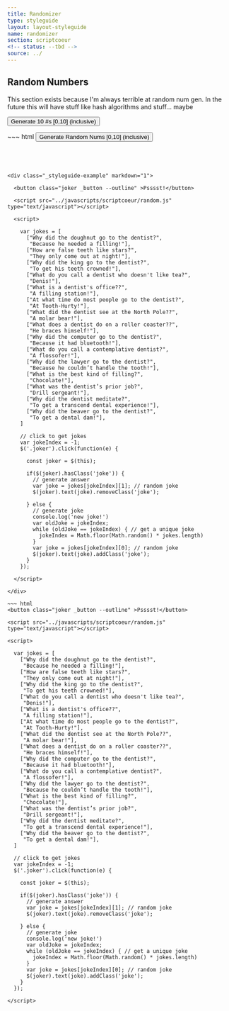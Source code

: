 ```yaml
---
title: Randomizer
type: styleguide
layout: layout-styleguide
name: randomizer
section: scriptcoeur
<!-- status: --tbd -->
source: ../
---
```


<main markdown="1">

## Random Numbers

This section exists because I'm always terrible at random num gen. In the future this will have stuff like hash algorithms and stuff... maybe

<div class="_styleguide-example" markdown="1">
  
  <button class="random-btn _button --outline" >Generate 10 #s [0,10] (inclusive)</button>

  <div class="random"></div>

  <script src="../javascripts/scriptcoeur/random.js" type="text/javascript"></script>
  <script>

    $('.random-btn').on('click', function() {

      target = $('.random');
      target.html(`${target.html()} <div>`);
      for (i=0; i<10; i++) {
        target.html(`${target.html()} ${getRandom(10, 0)}`);
      }
      target.html(`${target.html()} </div>`);
    });

  </script>

</div>
~~~ html
<button class="random-btn _button --outline" >Generate Random Nums [0,10] (inclusive)</button>
  <div class="random"></div>

<script src="../javascripts/scriptcoeur/random.js" type="text/javascript"></script>
<script>

  $('.random-btn').on('click', function() {

    target = $('.random');
    target.html(`${target.html()} <div>`);
    for (i=0; i<10; i++) {
      target.html(`${target.html()} ${getRandom(10, 0)}`);
    }
    target.html(`${target.html()} </div>`);
  });

</script>
~~~




<div class="_styleguide-example" markdown="1">
  
  <button class="joker _button --outline" >Psssst!</button>

  <script src="../javascripts/scriptcoeur/random.js" type="text/javascript"></script>

  <script>

    var jokes = [
      ["Why did the doughnut go to the dentist?",
       "Because he needed a filling!"],
      ["How are false teeth like stars?",
       "They only come out at night!"],
      ["Why did the king go to the dentist?",
       "To get his teeth crowned!"],
      ["What do you call a dentist who doesn't like tea?",
       "Denis!"],
      ["What is a dentist's office??",
       "A filling station!"],
      ["At what time do most people go to the dentist?",
       "At Tooth-Hurty!"],
      ["What did the dentist see at the North Pole??",
       "A molar bear!"],
      ["What does a dentist do on a roller coaster??",
       "He braces himself!"],
      ["Why did the computer go to the dentist?",
       "Because it had bluetooth!"],
      ["What do you call a contemplative dentist?",
       "A flossofer!"],
      ["Why did the lawyer go to the dentist?",
       "Because he couldn’t handle the tooth!"],
      ["What is the best kind of filling?",
       "Chocolate!"],
      ["What was the dentist’s prior job?",
       "Drill sergeant!"],
      ["Why did the dentist meditate?",
       "To get a transcend dental experience!"],
      ["Why did the beaver go to the dentist?",
       "To get a dental dam!"],
    ]

    // click to get jokes
    var jokeIndex = -1;
    $('.joker').click(function(e) {

      const joker = $(this);

      if($(joker).hasClass('joke')) {
        // generate answer
        var joke = jokes[jokeIndex][1]; // random joke
        $(joker).text(joke).removeClass('joke');

      } else {
        // generate joke
        console.log('new joke!')
        var oldJoke = jokeIndex;
        while (oldJoke == jokeIndex) { // get a unique joke
          jokeIndex = Math.floor(Math.random() * jokes.length)
        } 
        var joke = jokes[jokeIndex][0]; // random joke
        $(joker).text(joke).addClass('joke');
      }
    });

  </script>

</div>

~~~ html
<button class="joker _button --outline" >Psssst!</button>

<script src="../javascripts/scriptcoeur/random.js" type="text/javascript"></script>

<script>

  var jokes = [
    ["Why did the doughnut go to the dentist?",
     "Because he needed a filling!"],
    ["How are false teeth like stars?",
     "They only come out at night!"],
    ["Why did the king go to the dentist?",
     "To get his teeth crowned!"],
    ["What do you call a dentist who doesn't like tea?",
     "Denis!"],
    ["What is a dentist's office??",
     "A filling station!"],
    ["At what time do most people go to the dentist?",
     "At Tooth-Hurty!"],
    ["What did the dentist see at the North Pole??",
     "A molar bear!"],
    ["What does a dentist do on a roller coaster??",
     "He braces himself!"],
    ["Why did the computer go to the dentist?",
     "Because it had bluetooth!"],
    ["What do you call a contemplative dentist?",
     "A flossofer!"],
    ["Why did the lawyer go to the dentist?",
     "Because he couldn’t handle the tooth!"],
    ["What is the best kind of filling?",
     "Chocolate!"],
    ["What was the dentist’s prior job?",
     "Drill sergeant!"],
    ["Why did the dentist meditate?",
     "To get a transcend dental experience!"],
    ["Why did the beaver go to the dentist?",
     "To get a dental dam!"],
  ]

  // click to get jokes
  var jokeIndex = -1;
  $('.joker').click(function(e) {

    const joker = $(this);

    if($(joker).hasClass('joke')) {
      // generate answer
      var joke = jokes[jokeIndex][1]; // random joke
      $(joker).text(joke).removeClass('joke');

    } else {
      // generate joke
      console.log('new joke!')
      var oldJoke = jokeIndex;
      while (oldJoke == jokeIndex) { // get a unique joke
        jokeIndex = Math.floor(Math.random() * jokes.length)
      } 
      var joke = jokes[jokeIndex][0]; // random joke
      $(joker).text(joke).addClass('joke');
    }
  });

</script>
~~~

</main>